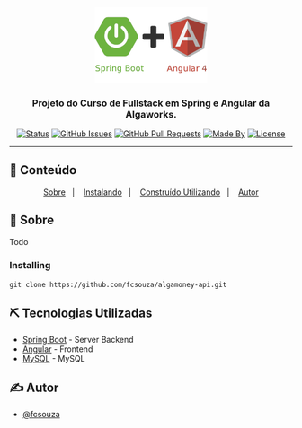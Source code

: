 <p align="center">
  <a href="" rel="noopener">
 <img width=200px src=".github/logo.png" alt="Project logo"></a>
</p>

<h3 align="center">Projeto do Curso de Fullstack em Spring e Angular da Algaworks.</h3>

<div align="center">

[![Status](https://img.shields.io/badge/status-active-success.svg)]()
[![GitHub Issues](https://img.shields.io/github/languages/count/fcsouza/algamoney-api)]()
[![GitHub Pull Requests](https://img.shields.io/github/last-commit/fcsouza/algamoney-api)]()
[![Made By](https://img.shields.io/badge/Made%20By-Fabricio%20Cavalcante-brightgreen)]()
[![License](https://img.shields.io/badge/license-MIT-blue.svg)](/LICENSE)

</div>

---

## 📝 Conteúdo
<p align="center">
<a href="#about">Sobre</a>&nbsp;&nbsp;&nbsp;|&nbsp;&nbsp;&nbsp;
<a href="#installing">Instalando</a>&nbsp;&nbsp;&nbsp;|&nbsp;&nbsp;&nbsp;
<a href="#built_using">Construído Utilizando</a>&nbsp;&nbsp;&nbsp;|&nbsp;&nbsp;&nbsp;
<a href="#authors">Autor</a>
</p>


## 🧐 Sobre <a name = "about"></a>
Todo
 
### Installing <a name = "installing"></a>

```
git clone https://github.com/fcsouza/algamoney-api.git

```

## ⛏️ Tecnologias Utilizadas <a name = "built_using"></a>

- [Spring Boot](https://spring.io/) - Server Backend
- [Angular](https://angular.io/) - Frontend
- [MySQL](https://www.mysql.com/) - MySQL


## ✍️ Autor <a name = "authors"></a>

- [@fcsouza](https://github.com/fcsouza)
